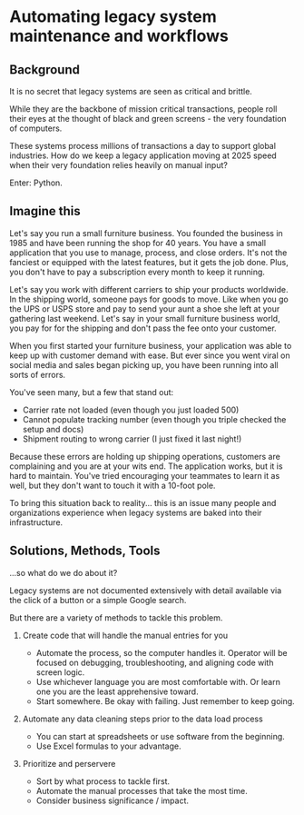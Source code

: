 # Automating legacy system maintenance and workflows

## Background
It is no secret that legacy systems are seen as critical and brittle.

While they are the backbone of mission critical transactions, people roll their eyes at the thought of black and green screens - the very foundation of computers. 

These systems process millions of transactions a day to support global industries. How do we keep a legacy application moving at 2025 speed when their very foundation relies heavily on manual input?

Enter: Python.

## Imagine this
Let's say you run a small furniture business. You founded the business in 1985 and have been running the shop for 40 years. You have a small application that you use to manage, process, and close orders.
It's not the fanciest or equipped with the latest features, but it gets the job done. Plus, you don't have to pay a subscription every month to keep it running.

Let's say you work with different carriers to ship your products worldwide. In the shipping world, someone pays for goods to move. Like when you go the UPS or USPS store and pay to send your aunt a shoe she left at your gathering last weekend.
Let's say in your small furniture business world, you pay for for the shipping and don't pass the fee onto your customer.

When you first started your furniture business, your application was able to keep up with customer demand with ease.
But ever since you went viral on social media and sales began picking up, you have been running into all sorts of errors.

You've seen many, but a few that stand out:
- Carrier rate not loaded (even though you just loaded 500)
- Cannot populate tracking number (even though you triple checked the setup and docs)
- Shipment routing to wrong carrier (I just fixed it last night!)

Because these errors are holding up shipping operations, customers are complaining and you are at your wits end.
The application works, but it is hard to maintain. You've tried encouraging your teammates to learn it as well, but they don't want to touch it with a 10-foot pole.

To bring this situation back to reality... this is an issue many people and organizations experience when legacy systems are baked into their infrastructure. 

## Solutions, Methods, Tools

...so what do we do about it?

Legacy systems are not documented extensively with detail available via the click of a button or a simple Google search.

But there are a variety of methods to tackle this problem.

1. Create code that will handle the manual entries for you
   - Automate the process, so the computer handles it. Operator will be focused on debugging, troubleshooting, and aligning code with screen logic.
   - Use whichever language you are most comfortable with. Or learn one you are the least apprehensive toward.
   - Start somewhere. Be okay with failing. Just remember to keep going.

2. Automate any data cleaning steps prior to the data load process
   - You can start at spreadsheets or use software from the beginning.
   - Use Excel formulas to your advantage.

3. Prioritize and perservere
   - Sort by what process to tackle first.
   - Automate the manual processes that take the most time.
   - Consider business significance / impact.



